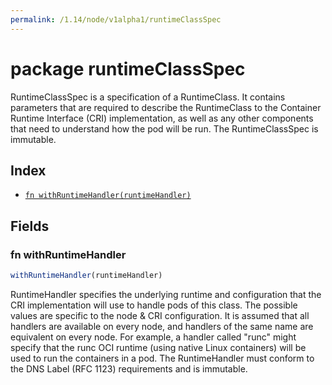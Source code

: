 ```yaml
---
permalink: /1.14/node/v1alpha1/runtimeClassSpec
---
```


# package runtimeClassSpec

RuntimeClassSpec is a specification of a RuntimeClass. It contains parameters that are required to describe the RuntimeClass to the Container Runtime Interface (CRI) implementation, as well as any other components that need to understand how the pod will be run. The RuntimeClassSpec is immutable.

## Index

* [`fn withRuntimeHandler(runtimeHandler)`](#fn-withruntimehandler)

## Fields

### fn withRuntimeHandler

```ts
withRuntimeHandler(runtimeHandler)
```

RuntimeHandler specifies the underlying runtime and configuration that the CRI implementation will use to handle pods of this class. The possible values are specific to the node & CRI configuration.  It is assumed that all handlers are available on every node, and handlers of the same name are equivalent on every node. For example, a handler called "runc" might specify that the runc OCI runtime (using native Linux containers) will be used to run the containers in a pod. The RuntimeHandler must conform to the DNS Label (RFC 1123) requirements and is immutable.